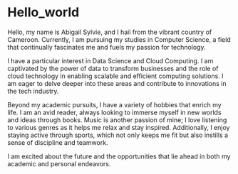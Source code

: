# Hello_world
Hello, my name is Abigail Sylvie, and I hail from the vibrant country of Cameroon. Currently, I am pursuing my studies in Computer Science, a field that continually fascinates me and fuels my passion for technology.

I have a particular interest in Data Science and Cloud Computing. I am captivated by the power of data to transform businesses and the role of cloud technology in enabling scalable and efficient computing solutions. I am eager to delve deeper into these areas and contribute to innovations in the tech industry.

Beyond my academic pursuits, I have a variety of hobbies that enrich my life. I am an avid reader, always looking to immerse myself in new worlds and ideas through books. Music is another passion of mine; I love listening to various genres as it helps me relax and stay inspired. Additionally, I enjoy staying active through sports, which not only keeps me fit but also instills a sense of discipline and teamwork.

I am excited about the future and the opportunities that lie ahead in both my academic and personal endeavors.
